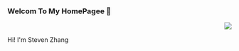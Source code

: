 ### Welcom To My HomePagee 👋

<img align="right" src="https://github-readme-stats.vercel.app/api?username=yuyanzy&show_icons=true&hide_title=true&hide_border=true" />
<br/>

Hi! I'm Steven Zhang





  

